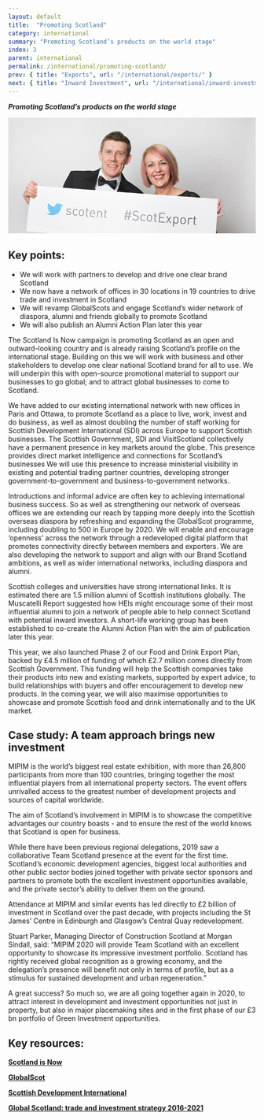 ```yaml
---
layout: default
title:  "Promoting Scotland"
category: international
summary: "Promoting Scotland’s products on the world stage"
index: 3
parent: international
permalink: /international/promoting-scotland/
prev: { title: "Exports", url: "/international/exports/" }
next: { title: "Inward Investment", url: "/international/inward-investment/" }
---
```

***Promoting Scotland’s products on the world stage***

![A photograph of two attendees at the Scottish Export Awards](/assets/images/pageimages/International.17.jpg)

## Key points:

* We will work with partners to develop and drive one clear brand Scotland
* We now have a network of offices in 30 locations in 19 countries to drive trade and investment in Scotland
* We will revamp GlobalScots and engage Scotland’s wider network of diaspora, alumni and friends globally to promote Scotland
* We will also publish an Alumni Action Plan later this year

The Scotland Is Now campaign is promoting Scotland as an open and outward-looking country and is already raising Scotland’s profile on the international stage. Building on this we will work with business and other stakeholders to develop one clear national Scotland brand for all to use. We will underpin this with open-source promotional material to support our businesses to go global; and to attract global businesses to come to Scotland.

We have added to our existing international network with new offices in Paris and Ottawa, to promote Scotland as a place to live, work, invest and do business, as well as almost doubling the number of staff working for Scottish Development International (SDI) across Europe to support Scottish businesses.  The Scottish Government, SDI and VisitScotland collectively have a permanent presence in key markets around the globe. This presence provides direct market intelligence and connections for Scotland’s businesses  We will use this presence to increase ministerial visibility in existing and potential trading partner countries, developing stronger government-to-government and business-to-government networks.

Introductions and informal advice are often key to achieving international business success. So as well as strengthening our network of overseas offices we are extending our reach by tapping more deeply into the Scottish overseas diaspora by  refreshing and expanding the GlobalScot programme, including doubling to 500 in Europe by 2020. We will enable and encourage ‘openness’ across the network through a redeveloped digital platform that promotes connectivity directly between members and exporters. We are also developing the network to support and align with our Brand Scotland ambitions, as well as wider international networks, including diaspora and alumni.

Scottish colleges and universities have strong international links.  It is estimated there are 1.5 million alumni of Scottish institutions globally.  The Muscatelli Report suggested how HEIs might encourage some of their most influential alumni to join a network of people able to help connect Scotland with potential inward investors.   A short-life working group has been established to co-create the Alumni Action Plan with the aim of publication later this year.

This year, we also launched Phase 2 of our Food and Drink Export Plan, backed by £4.5 million of funding of which £2.7 million comes directly from Scottish Government. This funding will help the Scottish companies take their products into new and existing markets, supported by expert advice, to build relationships with buyers and offer encouragement to develop new products. In the coming year, we will also maximise opportunities to showcase and promote Scottish food and drink internationally and to the UK market.

<div class="case-study" markdown="1">

<h2><span class="visually-hidden">Case study:</span> A team approach brings new investment</h2>

MIPIM is the world’s biggest real estate exhibition, with more than 26,800 participants from more than 100 countries, bringing together the most influential players from all international property sectors. The event offers unrivalled access to the greatest number of development projects and sources of capital worldwide.

The aim of Scotland’s involvement in MIPIM is to showcase the competitive advantages our country boasts - and to ensure the rest of the world knows that Scotland is open for business.

While there have been previous regional delegations, 2019 saw a collaborative Team Scotland presence at the event for the first time. Scotland’s economic development agencies, biggest local authorities and other public sector bodies joined together with private sector sponsors and partners to promote both the excellent investment opportunities available, and the private sector’s ability to deliver them on the ground.

Attendance at MIPIM and similar events has led directly to £2 billion of investment in Scotland over the past decade, with projects including the St James’ Centre in Edinburgh and Glasgow’s Central Quay redevelopment.

Stuart Parker, Managing Director of Construction Scotland at Morgan Sindall, said:
“MIPIM 2020 will provide Team Scotland with an excellent opportunity to showcase its impressive investment portfolio. Scotland has rightly received global recognition as a growing economy, and the delegation’s presence will benefit not only in terms of profile, but as a stimulus for sustained development and urban regeneration.”

A great success? So much so, we are all going together again in 2020, to attract interest in development and investment opportunities not just in property, but also in major placemaking sites and in the first phase of our £3 bn portfolio of Green Investment opportunities.
</div>

## Key resources:

**[Scotland is Now](https://www.scotland.org)**

**[GlobalScot](https://www.globalscot.com/)**

**[Scottish Development International](https://www.sdi.co.uk/)**

**[Global Scotland: trade and investment strategy 2016-2021](https://www.gov.scot/publications/global-scotland-scotlands-trade-investment-strategy-2016-2021/pages/1/)**
